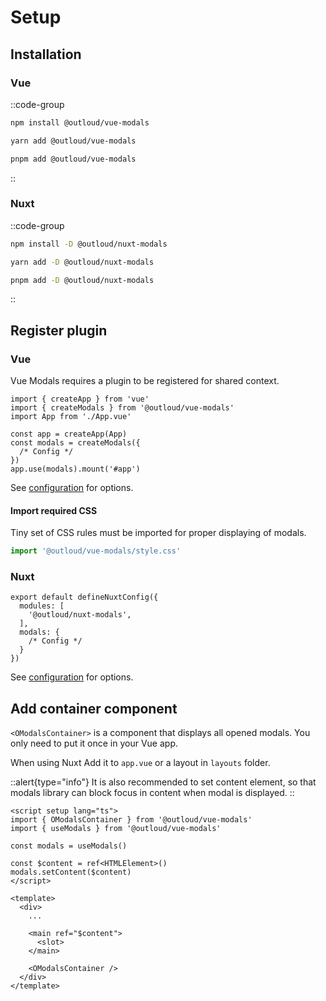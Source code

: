 # Setup

## Installation

### Vue

::code-group
```bash [NPM]
npm install @outloud/vue-modals
```

```bash [Yarn]
yarn add @outloud/vue-modals
```

```bash [pnpm]
pnpm add @outloud/vue-modals
```
::

### Nuxt

::code-group
```bash [NPM]
npm install -D @outloud/nuxt-modals
```
```bash [Yarn]
yarn add -D @outloud/nuxt-modals
```
```bash [pnpm]
pnpm add -D @outloud/nuxt-modals
```
::


## Register plugin

### Vue

Vue Modals requires a plugin to be registered for shared context.

```ts[main.ts]
import { createApp } from 'vue'
import { createModals } from '@outloud/vue-modals'
import App from './App.vue'

const app = createApp(App)
const modals = createModals({
  /* Config */
})
app.use(modals).mount('#app')
```

See [configuration](/getting-started/configuration) for options.

#### Import required CSS
Tiny set of CSS rules must be imported for proper displaying of modals.

```ts
import '@outloud/vue-modals/style.css'
```

### Nuxt
```ts[nuxt.config.ts]
export default defineNuxtConfig({
  modules: [
    '@outloud/nuxt-modals',
  ],
  modals: {
    /* Config */
  }
})
```
See [configuration](/getting-started/configuration) for options.

## Add container component
`<OModalsContainer>` is a component that displays all opened modals. You only need to put it once in your Vue app.

When using Nuxt Add it to `app.vue` or a layout in `layouts` folder.

::alert{type="info"}
It is also recommended to set content element, so that modals library can block focus in content when modal is displayed.
::

```vue
<script setup lang="ts">
import { OModalsContainer } from '@outloud/vue-modals'
import { useModals } from '@outloud/vue-modals'

const modals = useModals()

const $content = ref<HTMLElement>()
modals.setContent($content)
</script>

<template>
  <div>
    ...

    <main ref="$content">
      <slot>
    </main>

    <OModalsContainer />
  </div>
</template>
```
